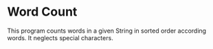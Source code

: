 # Word Count

This program counts words in a given String in sorted order according words. It neglects special characters.
